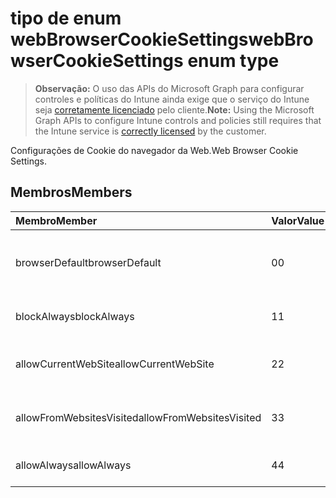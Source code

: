 # <a name="webbrowsercookiesettings-enum-type"></a><span data-ttu-id="36e6c-101">tipo de enum webBrowserCookieSettings</span><span class="sxs-lookup"><span data-stu-id="36e6c-101">webBrowserCookieSettings enum type</span></span>

> <span data-ttu-id="36e6c-102">**Observação:** O uso das APIs do Microsoft Graph para configurar controles e políticas do Intune ainda exige que o serviço do Intune seja [corretamente licenciado](https://go.microsoft.com/fwlink/?linkid=839381) pelo cliente.</span><span class="sxs-lookup"><span data-stu-id="36e6c-102">**Note:** Using the Microsoft Graph APIs to configure Intune controls and policies still requires that the Intune service is [correctly licensed](https://go.microsoft.com/fwlink/?linkid=839381) by the customer.</span></span>

<span data-ttu-id="36e6c-103">Configurações de Cookie do navegador da Web.</span><span class="sxs-lookup"><span data-stu-id="36e6c-103">Web Browser Cookie Settings.</span></span>
## <a name="members"></a><span data-ttu-id="36e6c-104">Membros</span><span class="sxs-lookup"><span data-stu-id="36e6c-104">Members</span></span>
|<span data-ttu-id="36e6c-105">Membro</span><span class="sxs-lookup"><span data-stu-id="36e6c-105">Member</span></span>|<span data-ttu-id="36e6c-106">Valor</span><span class="sxs-lookup"><span data-stu-id="36e6c-106">Value</span></span>|<span data-ttu-id="36e6c-107">Descrição</span><span class="sxs-lookup"><span data-stu-id="36e6c-107">Description</span></span>|
|:---|:---|:---|
|<span data-ttu-id="36e6c-108">browserDefault</span><span class="sxs-lookup"><span data-stu-id="36e6c-108">browserDefault</span></span>|<span data-ttu-id="36e6c-109">0</span><span class="sxs-lookup"><span data-stu-id="36e6c-109">0</span></span>|<span data-ttu-id="36e6c-110">Valor de padrão do navegador, sem intenção.</span><span class="sxs-lookup"><span data-stu-id="36e6c-110">Browser default value, no intent.</span></span>|
|<span data-ttu-id="36e6c-111">blockAlways</span><span class="sxs-lookup"><span data-stu-id="36e6c-111">blockAlways</span></span>|<span data-ttu-id="36e6c-112">1</span><span class="sxs-lookup"><span data-stu-id="36e6c-112">1</span></span>|<span data-ttu-id="36e6c-113">Sempre bloquear cookies.</span><span class="sxs-lookup"><span data-stu-id="36e6c-113">Always block cookies.</span></span>|
|<span data-ttu-id="36e6c-114">allowCurrentWebSite</span><span class="sxs-lookup"><span data-stu-id="36e6c-114">allowCurrentWebSite</span></span>|<span data-ttu-id="36e6c-115">2</span><span class="sxs-lookup"><span data-stu-id="36e6c-115">2</span></span>|<span data-ttu-id="36e6c-116">Permitir que os cookies do site atual.</span><span class="sxs-lookup"><span data-stu-id="36e6c-116">Allow cookies from current Web site.</span></span>|
|<span data-ttu-id="36e6c-117">allowFromWebsitesVisited</span><span class="sxs-lookup"><span data-stu-id="36e6c-117">allowFromWebsitesVisited</span></span>|<span data-ttu-id="36e6c-118">3</span><span class="sxs-lookup"><span data-stu-id="36e6c-118">3</span></span>|<span data-ttu-id="36e6c-119">Permitir Cookies de sites visitados.</span><span class="sxs-lookup"><span data-stu-id="36e6c-119">Allow Cookies from websites visited.</span></span>|
|<span data-ttu-id="36e6c-120">allowAlways</span><span class="sxs-lookup"><span data-stu-id="36e6c-120">allowAlways</span></span>|<span data-ttu-id="36e6c-121">4</span><span class="sxs-lookup"><span data-stu-id="36e6c-121">4</span></span>|<span data-ttu-id="36e6c-122">Sempre permitir cookies.</span><span class="sxs-lookup"><span data-stu-id="36e6c-122">Always allow cookies.</span></span>|



